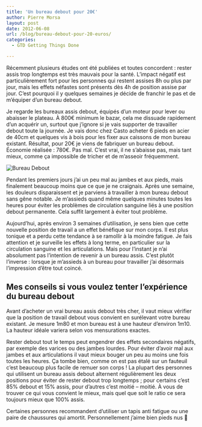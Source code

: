 ```yaml
---
title: 'Un bureau debout pour 20€'
author: Pierre Morsa
layout: post
date: 2012-06-08
url: /blog/bureau-debout-pour-20-euros/
categories:
  - GTD Getting Things Done

---
```

Récemment plusieurs études ont été publiées et toutes concordent : rester assis trop longtemps est très mauvais pour la santé. L’impact négatif est particulièrement fort pour les personnes qui restent assises 8h ou plus par jour, mais les effets néfastes sont présents dès 4h de position assise par jour. C’est pourquoi il y quelques semaines je décide de franchir le pas et de m’équiper d’un bureau debout. 

Je regarde les bureaux assis debout, équipés d’un moteur pour lever ou abaisser le plateau. À 800€ minimum le bazar, cela me dissuade rapidement d’un acquérir un, surtout que j’ignore si je vais supporter de travailler debout toute la journée. Je vais donc chez Casto acheter 6 pieds en acier de 40cm et quelques vis à bois pour les fixer aux caissons de mon bureau existant. Résultat, pour 20€ je viens de fabriquer un bureau debout. Économie réalisée : 780€. Pas mal. C’est vrai, il ne s’abaisse pas, mais tant mieux, comme ça impossible de tricher et de m’asseoir fréquemment.

![Bureau Debout][pic_bureau_debout]

Pendant les premiers jours j’ai un peu mal au jambes et aux pieds, mais finalement beaucoup moins que ce que je ne craignais. Après une semaine, les douleurs disparaissent et je parviens à travailler à mon bureau debout sans gêne notable. Je m’assieds quand même quelques minutes toutes les heures pour éviter les problèmes de circulation sanguine liés à une position debout permanente. Cela suffit largement à éviter tout problème.

Aujourd’hui, après environ 3 semaines d’utilisation, je sens bien que cette nouvelle position de travail a un effet bénéfique sur mon corps. Il est plus tonique et a perdu cette tendance à se ramollir à la moindre fatigue. Je fais attention et je surveille les effets à long terme, en particulier sur la circulation sanguine et les articulations. Mais pour l’instant je n’ai absolument pas l’intention de revenir à un bureau assis. C’est plutôt l’inverse : lorsque je m’assieds à un bureau pour travailler j’ai désormais l’impression d’être tout coincé.

## Mes conseils si vous voulez tenter l’expérience du bureau debout

Avant d’acheter un vrai bureau assis debout très cher, il vaut mieux vérifier que la position de travail debout vous convient en surélevant votre bureau existant. Je mesure 1m80 et mon bureau est à une hauteur d’environ 1m10. La hauteur idéale variera selon vos mensurations exactes.

Rester debout tout le temps peut engendrer des effets secondaires négatifs, par exemple des varices ou des jambes lourdes. Pour éviter d’avoir mal aux jambes et aux articulations il vaut mieux bouger un peu au moins une fois toutes les heures. Ça tombe bien, comme on est pas étalé sur un fauteuil c’est beaucoup plus facile de remuer son corps ! La plupart des personnes qui utilisent un bureau assis debout alternent régulièrement les deux positions pour éviter de rester debout trop longtemps ; pour certains c’est 85% debout et 15% assis, pour d’autres c’est moitié – moitié. À vous de trouver ce qui vous convient le mieux, mais quel que soit le ratio ce sera toujours mieux que 100% assis.

Certaines personnes recommandent d’utiliser un tapis anti fatigue ou une paire de chaussures qui amortit. Personnellement j’aime bien pieds nus 🙂

[pic_bureau_debout]: /pictures/2012/06/bureau_debout_pour_20_euros.jpg